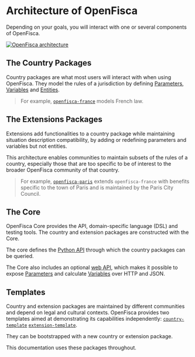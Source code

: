 # <i class="fas fa-cubes"></i> Architecture of OpenFisca

Depending on your goals, you will interact with one or several components of OpenFisca.

[![OpenFisca architecture](https://cdn.rawgit.com/openfisca/openfisca-doc/master/source/static/img/architecture.svg)](https://github.com/openfisca/openfisca-doc/blob/master/source/static/img/architecture.svg)

## The Country Packages

Country packages are what most users will interact with when using OpenFisca. They model the rules of a jurisdiction by defining [Parameters](key-concepts/parameters.md), [Variables](key-concepts/variables.md) and [Entities](key-concepts/person,_entities,_role.md).

> For example, [`openfisca-france`](https://github.com/openfisca/openfisca-france) models French law.

## The Extensions Packages

Extensions add functionalities to a country package while maintaining situation description compatibility, by adding or redefining parameters and variables but not entities.

<!--- Needs clarity here----->
This architecture enables communities to maintain subsets of the rules of a country, especially those that are too specific to be of interest to the broader OpenFisca community of that country.

> For example, [`openfisca-paris`](https://github.com/openfisca/openfisca-paris) extends `openfisca-france` with benefits specific to the town of Paris and is maintained by the Paris City Council.

## The Core

OpenFisca Core provides the API, domain-specific language (DSL) and testing tools. The country and extension packages are constructed with the Core.

The core defines the [Python API](openfisca-python-api/index.md) through which the country packages can be queried.

The Core also includes an optional [web API](openfisca-web-api/index.md), which makes it possible to expose [Parameters](key-concepts/parameters.md) and calculate [Variables](key-concepts/variables.md) over HTTP and JSON.

## Templates

Country and extension packages are maintained by different communities and depend on legal and cultural contexts. OpenFisca provides two templates aimed at demonstrating its capabilities independently:
[`country-template`](https://github.com/openfisca/country-template/) 
[`extension-template`](https://github.com/openfisca/extension-template/). 

They can be bootstrapped with a new country or extension package.
<!--Sentence unclear-->
This documentation uses these packages throughout.
